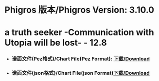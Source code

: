 
# Phigros 版本/Phigros Version:  3.10.0

# __a truth seeker -Communication with Utopia will be lost- - 12.8__

- ### __谱面文件(Pez格式)/Chart File(Pez Format):  [下载/Download](https://github.com/Po6647A/PAR/releases/download/3.10.0/0)__

- ### __谱面文件(json格式)/Chart File(json Format)[下载/Download](https://github.com/Po6647A/PAR/releases/download/3.10.0/154.json)__

